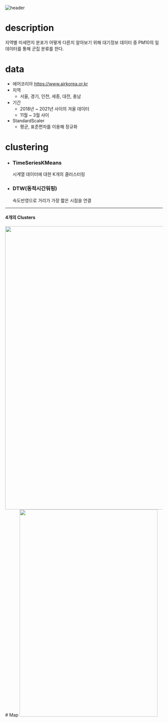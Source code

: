 ![header](https://capsule-render.vercel.app/api?type=waving&color=CC9E6B&height=230&section=header&text=PM10%20Clustering&fontSize=60&fontColor=6F5941)
# description
지역별 미세먼지 분포가 어떻게 다른지 알아보기 위해 대기정보 데이터 중 PM10의 일데이터를 통해 군집 분류를 한다.
# data
+ 에어코리아 https://www.airkorea.or.kr
+ 지역
  - 서울, 경기, 인천, 세종, 대전, 충남
+ 기간
  - 2018년 ~ 2021년 사이의 겨울 데이터
  - 11월 ~ 3월 사이
+ StandardScaler
  - 평균, 표준편차를 이용해 정규화
# clustering
+ ### TimeSeriesKMeans
  시계열 데이터에 대한 K개의 클러스터링
+ ### DTW(동적시간워핑)
  속도반영으로 거리가 가장 짧은 시점을 연결
-------------------------
#### 4개의 Clusters
<img src="https://user-images.githubusercontent.com/72387067/153728442-5ac4d796-b03a-48e0-a411-34e164d9be8d.png" width="600" height="905"/>
# Map
<img src="https://user-images.githubusercontent.com/72387067/153728479-dc8a7074-9e34-4622-860f-2480a32bcd92.png" width="441" height="662"/>

